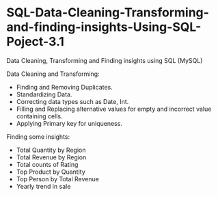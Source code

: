 # SQL-Data-Cleaning-Transforming-and-finding-insights-Using-SQL-Poject-3.1
Data Cleaning, Transforming and Finding insights using SQL (MySQL)

Data Cleaning and Transforming: 
- Finding and Removing Duplicates.
- Standardizing Data.
- Correcting data types such as Date, Int.
- Filling and Replacing alternative values for empty and incorrect value containing cells.
- Applying Primary key for uniqueness.

Finding some insights:
- Total Quantity by Region
- Total Revenue by Region
- Total counts of Rating
- Top Product by Quantity
- Top Person by Total Revenue
- Yearly trend in sale

